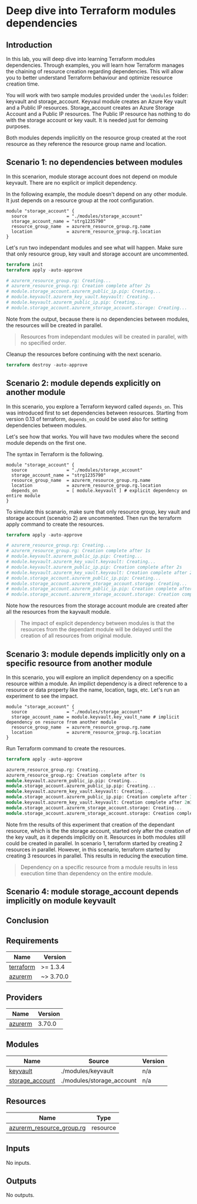 # Deep dive into Terraform modules dependencies

## Introduction

In this lab, you will deep dive into learning Terraform modules dependencies.
Through examples, you will learn how Terraform manages the chaining of resource creation regarding dependencies.
This will allow you to better understand Terraform behaviour and optimize resource creation time.

You will work with two sample modules provided under the `\modules` folder: keyvault and storage_account.
Keyvaul module creates an Azure Key vault and a Public IP resources.
Storage_account creates an Azure Storage Account and a Public IP resources.
The Public IP resource has nothing to do with the storage account or key vault.
It is needed just for demoing purposes.

Both modules depends implicitly on the resource group created at the root resource as they reference the resource group name and location.

## Scenario 1: no dependencies between modules

In this scenarion, module storage account does not depend on module keyvault.
There are no explicit or implicit dependency.

In the following example, the module doesn't depend on any other module.
It just depends on a resource group at the root configuration.

```hcl
module "storage_account" {
  source               = "./modules/storage_account"
  storage_account_name = "strg1235790"
  resource_group_name  = azurerm_resource_group.rg.name
  location             = azurerm_resource_group.rg.location
}
```

Let's run two independant modules and see what will happen.
Make sure that only resource group, key vault and storage account are uncommented.

```terraform
terraform init
terraform apply -auto-approve

# azurerm_resource_group.rg: Creating...
# azurerm_resource_group.rg: Creation complete after 2s
# module.storage_account.azurerm_public_ip.pip: Creating...
# module.keyvault.azurerm_key_vault.keyvault: Creating...
# module.keyvault.azurerm_public_ip.pip: Creating...
# module.storage_account.azurerm_storage_account.storage: Creating...
```

Note from the output, because there is no dependencies between modules, the resources will be created in parallel.

> Resources from independant modules will be created in parallel, with no specified order.

Cleanup the resources before continuing with the next scenario.

```terraform
terraform destroy -auto-approve
```

## Scenario 2: module depends explicitly on another module

In this scenario, you explore a Terraform keyword called `depends_on`.
This was introduced first to set dependencies between resources.
Starting from version 0.13 of terraform, `depends_on` could be used also for setting dependencies between modules.

Let's see how that works.
You will have two modules where the second module depends on the first one.

The syntax in Terraform is the following.

```hcl
module "storage_account" {
  source               = "./modules/storage_account"
  storage_account_name = "strg1235790"
  resource_group_name  = azurerm_resource_group.rg.name
  location             = azurerm_resource_group.rg.location
  depends_on           = [ module.keyvault ] # explicit dependency on entire module
}
```

To simulate this scanario, make sure that only resource group, key vault and storage account (scenatrio 2) are uncommented.
Then run the terraform apply command to create the resources.

```terraform
terraform apply -auto-approve

# azurerm_resource_group.rg: Creating...
# azurerm_resource_group.rg: Creation complete after 1s
# module.keyvault.azurerm_public_ip.pip: Creating...
# module.keyvault.azurerm_key_vault.keyvault: Creating...
# module.keyvault.azurerm_public_ip.pip: Creation complete after 2s
# module.keyvault.azurerm_key_vault.keyvault: Creation complete after 2m40s
# module.storage_account.azurerm_public_ip.pip: Creating...
# module.storage_account.azurerm_storage_account.storage: Creating...
# module.storage_account.azurerm_public_ip.pip: Creation complete after 3s
# module.storage_account.azurerm_storage_account.storage: Creation complete after 27s
```

Note how the resources from the storage account module are created after all the resources from the kayvault module.

>The impact of explicit dependency between modules is that the resources from the dependant module will be delayed until the creation of all resources from original module.

## Scenario 3: module depends implicitly only on a specific resource from another module

In this scenario, you will explore an implicit dependency on a specific resource within a module.
An impilict dependency is a direct reference to a resource or data property like the name, location, tags, etc.
Let's run an experiment to see the impact.

```hcl
module "storage_account" {
  source               = "./modules/storage_account"
  storage_account_name = module.keyvault.key_vault_name # implicit dependency on resource from another module
  resource_group_name  = azurerm_resource_group.rg.name
  location             = azurerm_resource_group.rg.location
}
```

Run Terraform command to create the resources.

```terraform
terraform apply -auto-approve

azurerm_resource_group.rg: Creating...
azurerm_resource_group.rg: Creation complete after 0s
module.keyvault.azurerm_public_ip.pip: Creating...
module.storage_account.azurerm_public_ip.pip: Creating...
module.keyvault.azurerm_key_vault.keyvault: Creating...
module.storage_account.azurerm_public_ip.pip: Creation complete after 3s
module.keyvault.azurerm_key_vault.keyvault: Creation complete after 2m12s
module.storage_account.azurerm_storage_account.storage: Creating...
module.storage_account.azurerm_storage_account.storage: Creation complete after 25s
```

Note frm the results of this experiment that creation of the dependant resource, which is the the storage account, started only after the creation of the key vault, as it depends implicitly on it.
Resources in both modules still could be created in parallel.
In scenario 1, terraform started by creating 2 resources in parallel. 
However, in this scenario, terraform started by creating 3 resources in parallel.
This results in reducing the execution time.

>Dependency on a specific resource from a module results in less execution time than dependency on the entire module.

## Scenario 4: module storage_account depends implicitly on module keyvault

## Conclusion


<!-- BEGIN_TF_DOCS -->
## Requirements

| Name | Version |
|------|---------|
| <a name="requirement_terraform"></a> [terraform](#requirement\_terraform) | >= 1.3.4 |
| <a name="requirement_azurerm"></a> [azurerm](#requirement\_azurerm) | ~> 3.70.0 |

## Providers

| Name | Version |
|------|---------|
| <a name="provider_azurerm"></a> [azurerm](#provider\_azurerm) | 3.70.0 |

## Modules

| Name | Source | Version |
|------|--------|---------|
| <a name="module_keyvault"></a> [keyvault](#module\_keyvault) | ./modules/keyvault | n/a |
| <a name="module_storage_account"></a> [storage\_account](#module\_storage\_account) | ./modules/storage_account | n/a |

## Resources

| Name | Type |
|------|------|
| [azurerm_resource_group.rg](https://registry.terraform.io/providers/hashicorp/azurerm/latest/docs/resources/resource_group) | resource |

## Inputs

No inputs.

## Outputs

No outputs.
<!-- END_TF_DOCS -->